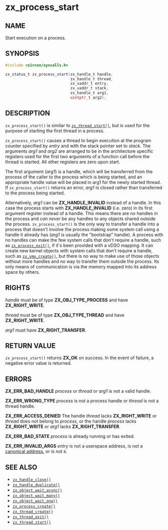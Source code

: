 # zx_process_start

## NAME

<!-- Updated by update-docs-from-fidl, do not edit. -->

Start execution on a process.

## SYNOPSIS

<!-- Updated by update-docs-from-fidl, do not edit. -->

```c
#include <zircon/syscalls.h>

zx_status_t zx_process_start(zx_handle_t handle,
                             zx_handle_t thread,
                             zx_vaddr_t entry,
                             zx_vaddr_t stack,
                             zx_handle_t arg1,
                             uintptr_t arg2);
```

## DESCRIPTION

`zx_process_start()` is similar to [`zx_thread_start()`], but is used for the
purpose of starting the first thread in a process.

`zx_process_start()` causes a thread to begin execution at the program
counter specified by *entry* and with the stack pointer set to *stack*.
The arguments *arg1* and *arg2* are arranged to be in the architecture
specific registers used for the first two arguments of a function call
before the thread is started.  All other registers are zero upon start.

The first argument (*arg1*) is a handle, which will be transferred from
the process of the caller to the process which is being started, and an
appropriate handle value will be placed in arg1 for the newly started
thread. If `zx_process_start()` returns an error, *arg1* is closed rather
than transferred to the process being started.

Alternatively, *arg1* can be **ZX_HANDLE_INVALID** instead of a handle.
In this case the process starts with **ZX_HANDLE_INVALID** (i.e. zero)
in its first argument register instead of a handle.  This means there
are *no* handles in the process and *can never* be any handles to any
objects shared outside the process.  `zx_process_start()` is the only
way to transfer a handle into a process that doesn't involve the process
making some system call using a handle it already has (*arg1* is usually
the "bootstrap" handle).  A process with no handles can make the few
system calls that don't require a handle, such as [`zx_process_exit()`],
if it's been provided with a vDSO mapping.  It can create new kernel
objects with system calls that don't require a handle, such as
[`zx_vmo_create()`], but there is no way to make use of those objects
without more handles and no way to transfer them outside the process.
Its only means of communication is via the memory mapped into its
address space by others.

## RIGHTS

<!-- Updated by update-docs-from-fidl, do not edit. -->

*handle* must be of type **ZX_OBJ_TYPE_PROCESS** and have **ZX_RIGHT_WRITE**.

*thread* must be of type **ZX_OBJ_TYPE_THREAD** and have **ZX_RIGHT_WRITE**.

*arg1* must have **ZX_RIGHT_TRANSFER**.

## RETURN VALUE

`zx_process_start()` returns **ZX_OK** on success.
In the event of failure, a negative error value is returned.

## ERRORS

**ZX_ERR_BAD_HANDLE**  *process* or *thread* or *arg1* is not a valid handle.

**ZX_ERR_WRONG_TYPE**  *process* is not a process handle or *thread* is
not a thread handle.

**ZX_ERR_ACCESS_DENIED**  The handle *thread* lacks **ZX_RIGHT_WRITE** or *thread*
does not belong to *process*, or the handle *process* lacks **ZX_RIGHT_WRITE** or
*arg1* lacks **ZX_RIGHT_TRANSFER**.

**ZX_ERR_BAD_STATE**  *process* is already running or has exited.

**ZX_ERR_INVALID_ARGS** *entry* is not a userspace address, is not a
[canonical address], or is not `0`.

## SEE ALSO

 - [`zx_handle_close()`]
 - [`zx_handle_duplicate()`]
 - [`zx_object_wait_async()`]
 - [`zx_object_wait_many()`]
 - [`zx_object_wait_one()`]
 - [`zx_process_create()`]
 - [`zx_thread_create()`]
 - [`zx_thread_exit()`]
 - [`zx_thread_start()`]

<!-- References updated by update-docs-from-fidl, do not edit. -->

[`zx_handle_close()`]: handle_close.md
[`zx_handle_duplicate()`]: handle_duplicate.md
[`zx_object_wait_async()`]: object_wait_async.md
[`zx_object_wait_many()`]: object_wait_many.md
[`zx_object_wait_one()`]: object_wait_one.md
[`zx_process_create()`]: process_create.md
[`zx_process_exit()`]: process_exit.md
[`zx_thread_create()`]: thread_create.md
[`zx_thread_exit()`]: thread_exit.md
[`zx_thread_start()`]: thread_start.md
[`zx_vmo_create()`]: vmo_create.md
[canonical address]: ../../concepts/kernel/sysret_problem.md
